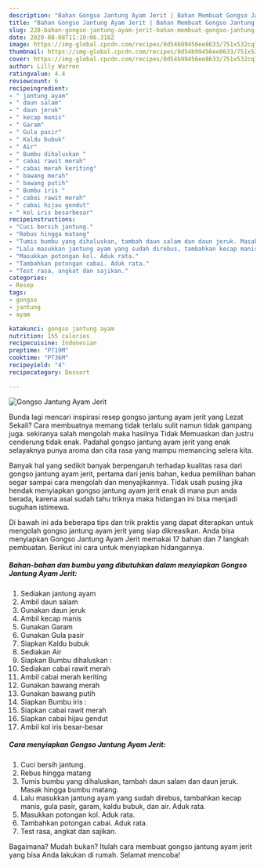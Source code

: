 ```yaml
---
description: "Bahan Gongso Jantung Ayam Jerit | Bahan Membuat Gongso Jantung Ayam Jerit Yang Enak Dan Mudah"
title: "Bahan Gongso Jantung Ayam Jerit | Bahan Membuat Gongso Jantung Ayam Jerit Yang Enak Dan Mudah"
slug: 228-bahan-gongso-jantung-ayam-jerit-bahan-membuat-gongso-jantung-ayam-jerit-yang-enak-dan-mudah
date: 2020-08-08T11:10:06.318Z
image: https://img-global.cpcdn.com/recipes/0d54b99456ee8633/751x532cq70/gongso-jantung-ayam-jerit-foto-resep-utama.jpg
thumbnail: https://img-global.cpcdn.com/recipes/0d54b99456ee8633/751x532cq70/gongso-jantung-ayam-jerit-foto-resep-utama.jpg
cover: https://img-global.cpcdn.com/recipes/0d54b99456ee8633/751x532cq70/gongso-jantung-ayam-jerit-foto-resep-utama.jpg
author: Lilly Warren
ratingvalue: 4.4
reviewcount: 6
recipeingredient:
- " jantung ayam"
- " daun salam"
- " daun jeruk"
- " kecap manis"
- " Garam"
- " Gula pasir"
- " Kaldu bubuk"
- " Air"
- " Bumbu dihaluskan "
- " cabai rawit merah"
- " cabai merah keriting"
- " bawang merah"
- " bawang putih"
- " Bumbu iris "
- " cabai rawit merah"
- " cabai hijau gendut"
- " kol iris besarbesar"
recipeinstructions:
- "Cuci bersih jantung."
- "Rebus hingga matang"
- "Tumis bumbu yang dihaluskan, tambah daun salam dan daun jeruk. Masak hingga bumbu matang."
- "Lalu masukkan jantung ayam yang sudah direbus, tambahkan kecap manis, gula pasir, garam, kaldu bubuk, dan air. Aduk rata."
- "Masukkan potongan kol. Aduk rata."
- "Tambahkan potongan cabai. Aduk rata."
- "Test rasa, angkat dan sajikan."
categories:
- Resep
tags:
- gongso
- jantung
- ayam

katakunci: gongso jantung ayam 
nutrition: 155 calories
recipecuisine: Indonesian
preptime: "PT19M"
cooktime: "PT36M"
recipeyield: "4"
recipecategory: Dessert

---
```



![Gongso Jantung Ayam Jerit](https://img-global.cpcdn.com/recipes/0d54b99456ee8633/751x532cq70/gongso-jantung-ayam-jerit-foto-resep-utama.jpg)

Bunda lagi mencari inspirasi resep gongso jantung ayam jerit yang Lezat Sekali? Cara membuatnya memang tidak terlalu sulit namun tidak gampang juga. sekiranya salah mengolah maka hasilnya Tidak Memuaskan dan justru cenderung tidak enak. Padahal gongso jantung ayam jerit yang enak selayaknya punya aroma dan cita rasa yang mampu memancing selera kita.



Banyak hal yang sedikit banyak berpengaruh terhadap kualitas rasa dari gongso jantung ayam jerit, pertama dari jenis bahan, kedua pemilihan bahan segar sampai cara mengolah dan menyajikannya. Tidak usah pusing jika hendak menyiapkan gongso jantung ayam jerit enak di mana pun anda berada, karena asal sudah tahu triknya maka hidangan ini bisa menjadi suguhan istimewa.


Di bawah ini ada beberapa tips dan trik praktis yang dapat diterapkan untuk mengolah gongso jantung ayam jerit yang siap dikreasikan. Anda bisa menyiapkan Gongso Jantung Ayam Jerit memakai 17 bahan dan 7 langkah pembuatan. Berikut ini cara untuk menyiapkan hidangannya.

<!--inarticleads1-->

##### Bahan-bahan dan bumbu yang dibutuhkan dalam menyiapkan Gongso Jantung Ayam Jerit:

1. Sediakan  jantung ayam
1. Ambil  daun salam
1. Gunakan  daun jeruk
1. Ambil  kecap manis
1. Gunakan  Garam
1. Gunakan  Gula pasir
1. Siapkan  Kaldu bubuk
1. Sediakan  Air
1. Siapkan  Bumbu dihaluskan :
1. Sediakan  cabai rawit merah
1. Ambil  cabai merah keriting
1. Gunakan  bawang merah
1. Gunakan  bawang putih
1. Siapkan  Bumbu iris :
1. Siapkan  cabai rawit merah
1. Siapkan  cabai hijau gendut
1. Ambil  kol iris besar-besar




<!--inarticleads2-->

##### Cara menyiapkan Gongso Jantung Ayam Jerit:

1. Cuci bersih jantung.
1. Rebus hingga matang
1. Tumis bumbu yang dihaluskan, tambah daun salam dan daun jeruk. Masak hingga bumbu matang.
1. Lalu masukkan jantung ayam yang sudah direbus, tambahkan kecap manis, gula pasir, garam, kaldu bubuk, dan air. Aduk rata.
1. Masukkan potongan kol. Aduk rata.
1. Tambahkan potongan cabai. Aduk rata.
1. Test rasa, angkat dan sajikan.




Bagaimana? Mudah bukan? Itulah cara membuat gongso jantung ayam jerit yang bisa Anda lakukan di rumah. Selamat mencoba!
